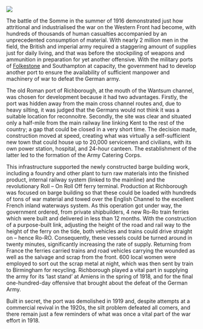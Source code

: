 <a href="https://dev.visual-essays.app"><img src="https://dev-visual-essays.netlify.app/images/ve-button.png"></a>
<param ve-config title="Richborough: the Secret Port" author="Martin Watts" layout="vtl" 
banner="/images/banners/20c.jpg">

<param ve-entity eid="Q26163" aliases="Sandwich">

The battle of the Somme in the summer of 1916 demonstrated just how attritional and industrialised the war on the Western Front had become, with hundreds of thousands of human casualties accompanied by an unprecedented consumption of material. With nearly 2 million men in the field, the British and imperial army required a staggering amount of supplies just for daily living, and that was before the stockpiling of weapons and ammunition in preparation for yet another offensive. With the military ports of [Folkestone]( 20c-folkestone-ww1) and Southampton at capacity, the government had to develop another port to ensure the availability of sufficient manpower and machinery of war to defeat the German army.
<param ve-image url="images/thumbnail_Richborough Ferry 1916-19 PC19-077.jpg" label="Richborough Ferry 1916-1919">

The old Roman port of Richborough, at the mouth of the Wantsum channel, was chosen for development because it had two advantages. Firstly, the port was hidden away from the main cross channel routes and, due to heavy silting, it was judged that the Germans would not think it was a suitable location for reconnoitre. Secondly, the site was clear and situated only a half-mile from the main railway line linking Kent to the rest of the country; a gap that could be closed in a very short time. The decision made, construction moved at speed, creating what was virtually a self-sufficient new town that could house up to 20,000 servicemen and civilians, with its own power station, hospital, and 24-hour canteen. The establishment of the latter led to the formation of the Army Catering Corps. 
<param ve-image url="images/Path in the Wantsum Kent.jpg" label="Path in the Wantsum Kent" attribution="Lisa Hawkins">

This infrastructure supported the newly constructed barge building work, including a foundry and other plant to turn raw materials into the finished product, internal railway system (linked to the mainline) and the revolutionary Roll – On Roll Off ferry terminal. Production at Richborough was focused on barge building so that these could be loaded with hundreds of tons of war material and towed over the English Channel to the excellent French inland waterways system. As this operation got under way, the government ordered, from private shipbuilders, 4 new Ro-Ro train ferries which were built and delivered in less than 12 months. With the construction of a purpose-built link, adjusting the height of the road and rail way to the height of the ferry on the tide, both vehicles and trains could drive straight on – hence Ro-RO.  Consequently, these vessels could be turned around in twenty minutes, significantly increasing the rate of supply. Returning from France the ferries carried trains and road vehicles carrying the wounded as well as the salvage and scrap from the front. 600 local women were employed to sort out the scrap metal at night, which was then sent by train to Birmingham for recycling.  Richborough played a vital part in supplying the army for its ‘last stand’ at Amiens in the spring of 1918, and for the final one-hundred-day offensive that brought about the defeat of the German Army.
<param ve-image url="images/thumbnail_Unloading Train Ferry 1919.jpg" label="Richborough Ferry 1916-19">

Built in secret, the port was demolished in 1919 and, despite attempts at a commercial revival in the 1920s, the silt problem defeated all comers, and there remain just a few reminders of what was once a vital part of the war effort in 1918.
